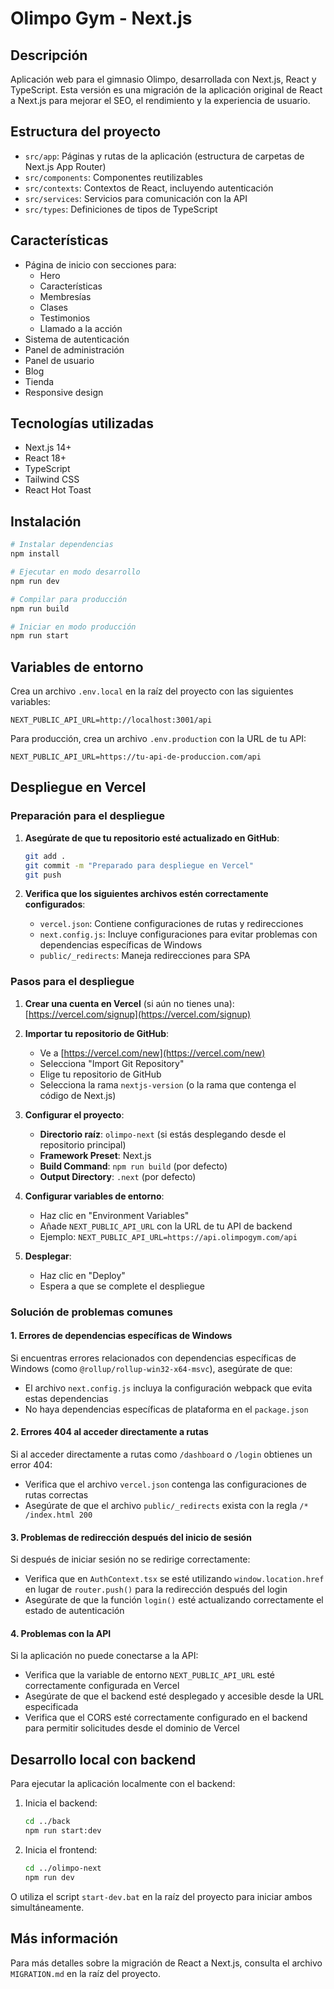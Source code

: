 # Olimpo Gym - Next.js

## Descripción
Aplicación web para el gimnasio Olimpo, desarrollada con Next.js, React y TypeScript. Esta versión es una migración de la aplicación original de React a Next.js para mejorar el SEO, el rendimiento y la experiencia de usuario.

## Estructura del proyecto
- `src/app`: Páginas y rutas de la aplicación (estructura de carpetas de Next.js App Router)
- `src/components`: Componentes reutilizables
- `src/contexts`: Contextos de React, incluyendo autenticación
- `src/services`: Servicios para comunicación con la API
- `src/types`: Definiciones de tipos de TypeScript

## Características
- Página de inicio con secciones para:
  - Hero
  - Características
  - Membresías
  - Clases
  - Testimonios
  - Llamado a la acción
- Sistema de autenticación
- Panel de administración
- Panel de usuario
- Blog
- Tienda
- Responsive design

## Tecnologías utilizadas
- Next.js 14+
- React 18+
- TypeScript
- Tailwind CSS
- React Hot Toast

## Instalación

```bash
# Instalar dependencias
npm install

# Ejecutar en modo desarrollo
npm run dev

# Compilar para producción
npm run build

# Iniciar en modo producción
npm run start
```

## Variables de entorno
Crea un archivo `.env.local` en la raíz del proyecto con las siguientes variables:

```
NEXT_PUBLIC_API_URL=http://localhost:3001/api
```

Para producción, crea un archivo `.env.production` con la URL de tu API:

```
NEXT_PUBLIC_API_URL=https://tu-api-de-produccion.com/api
```

## Despliegue en Vercel

### Preparación para el despliegue

1. **Asegúrate de que tu repositorio esté actualizado en GitHub**:
   ```bash
   git add .
   git commit -m "Preparado para despliegue en Vercel"
   git push
   ```

2. **Verifica que los siguientes archivos estén correctamente configurados**:
   - `vercel.json`: Contiene configuraciones de rutas y redirecciones
   - `next.config.js`: Incluye configuraciones para evitar problemas con dependencias específicas de Windows
   - `public/_redirects`: Maneja redirecciones para SPA

### Pasos para el despliegue

1. **Crear una cuenta en Vercel** (si aún no tienes una): [https://vercel.com/signup](https://vercel.com/signup)

2. **Importar tu repositorio de GitHub**:
   - Ve a [https://vercel.com/new](https://vercel.com/new)
   - Selecciona "Import Git Repository"
   - Elige tu repositorio de GitHub
   - Selecciona la rama `nextjs-version` (o la rama que contenga el código de Next.js)

3. **Configurar el proyecto**:
   - **Directorio raíz**: `olimpo-next` (si estás desplegando desde el repositorio principal)
   - **Framework Preset**: Next.js
   - **Build Command**: `npm run build` (por defecto)
   - **Output Directory**: `.next` (por defecto)

4. **Configurar variables de entorno**:
   - Haz clic en "Environment Variables"
   - Añade `NEXT_PUBLIC_API_URL` con la URL de tu API de backend
   - Ejemplo: `NEXT_PUBLIC_API_URL=https://api.olimpogym.com/api`

5. **Desplegar**:
   - Haz clic en "Deploy"
   - Espera a que se complete el despliegue

### Solución de problemas comunes

#### 1. Errores de dependencias específicas de Windows

Si encuentras errores relacionados con dependencias específicas de Windows (como `@rollup/rollup-win32-x64-msvc`), asegúrate de que:

- El archivo `next.config.js` incluya la configuración webpack que evita estas dependencias
- No haya dependencias específicas de plataforma en el `package.json`

#### 2. Errores 404 al acceder directamente a rutas

Si al acceder directamente a rutas como `/dashboard` o `/login` obtienes un error 404:

- Verifica que el archivo `vercel.json` contenga las configuraciones de rutas correctas
- Asegúrate de que el archivo `public/_redirects` exista con la regla `/* /index.html 200`

#### 3. Problemas de redirección después del inicio de sesión

Si después de iniciar sesión no se redirige correctamente:

- Verifica que en `AuthContext.tsx` se esté utilizando `window.location.href` en lugar de `router.push()` para la redirección después del login
- Asegúrate de que la función `login()` esté actualizando correctamente el estado de autenticación

#### 4. Problemas con la API

Si la aplicación no puede conectarse a la API:

- Verifica que la variable de entorno `NEXT_PUBLIC_API_URL` esté correctamente configurada en Vercel
- Asegúrate de que el backend esté desplegado y accesible desde la URL especificada
- Verifica que el CORS esté correctamente configurado en el backend para permitir solicitudes desde el dominio de Vercel

## Desarrollo local con backend

Para ejecutar la aplicación localmente con el backend:

1. Inicia el backend:
   ```bash
   cd ../back
   npm run start:dev
   ```

2. Inicia el frontend:
   ```bash
   cd ../olimpo-next
   npm run dev
   ```

O utiliza el script `start-dev.bat` en la raíz del proyecto para iniciar ambos simultáneamente.

## Más información

Para más detalles sobre la migración de React a Next.js, consulta el archivo `MIGRATION.md` en la raíz del proyecto.

